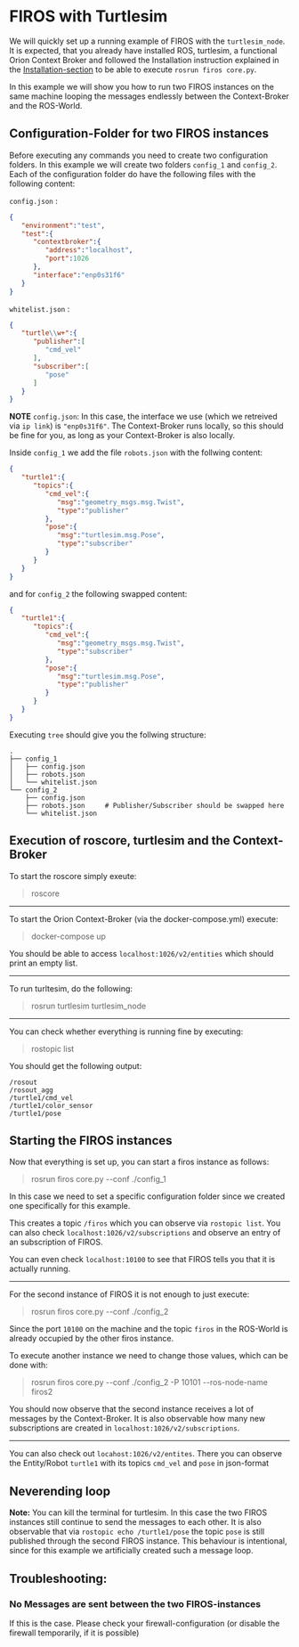 # FIROS with Turtlesim
We will quickly set up a running example of FIROS with the `turtlesim_node`. It is expected, that you already have installed ROS, turtlesim, a functional Orion Context Broker and followed the Installation instruction explained in the [Installation-section](../install/install.md) to be able to execute `rosrun firos core.py`. 

In this example we will show you how to run two FIROS instances on the same machine looping the messages endlessly between the Context-Broker and the ROS-World.

## Configuration-Folder for two FIROS instances
Before executing any commands you need to create two configuration folders. In this example we will create two folders `config_1` and `config_2`. Each of the configuration folder do have the following files with the following content:

`config.json` :
```json
{
   "environment":"test",
   "test":{
      "contextbroker":{
         "address":"localhost",
         "port":1026
      },
      "interface":"enp0s31f6"
   }
}
```

`whitelist.json` :
```json
{
   "turtle\\w+":{
      "publisher":[
         "cmd_vel"
      ],
      "subscriber":[
         "pose"
      ]
   }
}
```
**NOTE** `config.json`: In this case, the interface we use (which we retreived via `ip link`) is `"enp0s31f6"`. The Context-Broker runs locally, so this should be fine for you, as long as your Context-Broker is also locally.

Inside `config_1` we add the file `robots.json` with the follwing content:
```json
{
   "turtle1":{
      "topics":{
         "cmd_vel":{
            "msg":"geometry_msgs.msg.Twist",
            "type":"publisher"
         },
         "pose":{
            "msg":"turtlesim.msg.Pose",
            "type":"subscriber"
         }
      }
   }
}
```

and for `config_2` the following swapped content:
```json
{
   "turtle1":{
      "topics":{
         "cmd_vel":{
            "msg":"geometry_msgs.msg.Twist",
            "type":"subscriber"
         },
         "pose":{
            "msg":"turtlesim.msg.Pose",
            "type":"publisher"
         }
      }
   }
}
```


Executing `tree` should give you the follwing structure:
```shell
.
├── config_1
│   ├── config.json
│   ├── robots.json
│   └── whitelist.json
└── config_2
    ├── config.json
    ├── robots.json     # Publisher/Subscriber should be swapped here
    └── whitelist.json

```


## Execution of roscore, turtlesim and the Context-Broker
To start the roscore simply exeute:
>roscore

---
To start the Orion Context-Broker (via the docker-compose.yml) execute:
>docker-compose up

You should be able to access `localhost:1026/v2/entities` which should print an empty list.

---
To run turltesim, do the following:
>rosrun turtlesim turtlesim_node 


--- 

You can check whether everything is running fine by executing:
>rostopic list

You should get the following output:
```shell
/rosout
/rosout_agg
/turtle1/cmd_vel
/turtle1/color_sensor
/turtle1/pose
```

## Starting the FIROS instances

Now that everything is set up, you can start a firos instance as follows:
>rosrun firos core.py --conf ./config_1


In this case we need to set a specific configuration folder since we created one specifically for this example. 

This creates a topic `/firos` which you can observe via `rostopic list`.
You can also check `localhost:1026/v2/subscriptions` and observe an entry of an subscription of FIROS.


You can even check `localhost:10100` to see that FIROS tells you that it is actually running.

---

For the second instance of FIROS it is not enough to just execute:
>rosrun firos core.py --conf ./config_2

Since the port `10100` on the machine and the topic `firos` in the ROS-World is already occupied by the other firos instance. 

To execute another instance we need to change those values, which can be done with:
>rosrun firos core.py --conf ./config_2 -P 10101 --ros-node-name firos2


You should now observe that the second instance receives a lot of messages by the Context-Broker. It is also observable how many new subscriptions are created in `localhost:1026/v2/subscriptions`.



---
You can also check out `locahost:1026/v2/entites`. There you can observe the Entity/Robot `turtle1` with its topics `cmd_vel` and `pose` in json-format


## Neverending loop
**Note:** You can kill the terminal for turtlesim. In this case the two FIROS instances still continue to send the messages to each other. It is also observable that via `rostopic echo /turtle1/pose` the topic `pose` is still published through the second FIROS instance. This behaviour is intentional, since for this example we artificially created such a message loop.


## Troubleshooting:

### No Messages are sent between the two FIROS-instances
If this is the case. Please check your firewall-configuration (or disable the firewall temporarily, if it is possible)
